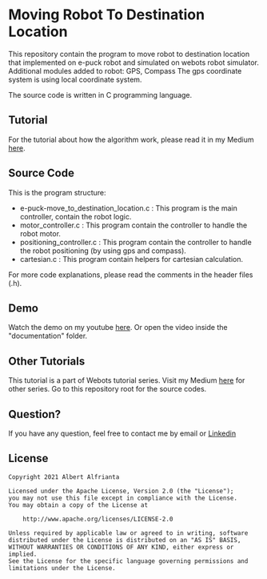 # Moving Robot To Destination Location

This repository contain the program to move robot to destination location that implemented on e-puck robot and simulated on webots robot simulator.
Additional modules added to robot: GPS, Compass
The gps coordinate system is using local coordinate system.

The source code is written in C programming language.

## Tutorial
For the tutorial about how the algorithm work, please read it in my Medium [here](https://medium.com/@albert.brucelee/ecf50cb4244b).

## Source Code
This is the program structure:
* e-puck-move_to_destination_location.c : This program is the main controller, contain the robot logic.
* motor_controller.c : This program contain the controller to handle the robot motor.
* positioning_controller.c : This program contain the controller to handle the robot positioning (by using gps and compass).
* cartesian.c : This program contain helpers for cartesian calculation.

For more code explanations, please read the comments in the header files (.h).

## Demo
Watch the demo on my youtube [here](https://www.youtube.com/watch?v=3cy2nB-w_R4).
Or open the video inside the "documentation" folder.

## Other Tutorials
This tutorial is a part of Webots tutorial series. 
Visit my Medium [here](https://medium.com/@albert.brucelee) for other series. 
Go to this repository root for the source codes. 

## Question?

If you have any question, feel free to contact me by email or [Linkedin](https://www.linkedin.com/in/albert-alfrianta/)

## License

```
Copyright 2021 Albert Alfrianta

Licensed under the Apache License, Version 2.0 (the "License");
you may not use this file except in compliance with the License.
You may obtain a copy of the License at

    http://www.apache.org/licenses/LICENSE-2.0

Unless required by applicable law or agreed to in writing, software
distributed under the License is distributed on an "AS IS" BASIS,
WITHOUT WARRANTIES OR CONDITIONS OF ANY KIND, either express or implied.
See the License for the specific language governing permissions and
limitations under the License.
```


